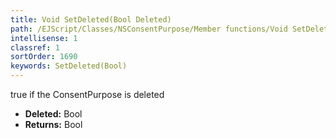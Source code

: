 ```yaml
---
title: Void SetDeleted(Bool Deleted)
path: /EJScript/Classes/NSConsentPurpose/Member functions/Void SetDeleted(Bool p_0)
intellisense: 1
classref: 1
sortOrder: 1690
keywords: SetDeleted(Bool)
---
```



true if the ConsentPurpose is deleted



* **Deleted:** Bool
* **Returns:** Bool


